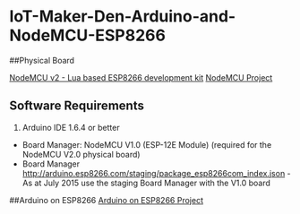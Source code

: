 # IoT-Maker-Den-Arduino-and-NodeMCU-ESP8266

##Physical Board

[NodeMCU v2 - Lua based ESP8266 development kit](http://tronixlabs.com/wireless/esp8266/nodemcu-v2-lua-based-esp8266-development-kit)
[NodeMCU Project](http://www.nodemcu.com/index_en.html)
    
## Software Requirements
1. Arduino IDE 1.6.4 or better
  * Board Manager: NodeMCU V1.0 (ESP-12E Module) (required for the NodeMCU V2.0 physical board)
  * Board Manager http://arduino.esp8266.com/staging/package_esp8266com_index.json - As at July 2015 use the staging Board Manager with the V1.0 board

##Arduino on ESP8266
[Arduino on ESP8266 Project](https://github.com/esp8266/Arduino)
